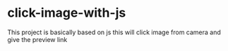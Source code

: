 # click-image-with-js

This project is basically based on js 
this will click image from camera and give the preview link
